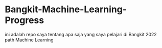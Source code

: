 # Bangkit-Machine-Learning-Progress
ini adalah repo saya tentang apa saja yang saya pelajari di Bangkit 2022 path Machine Learning
